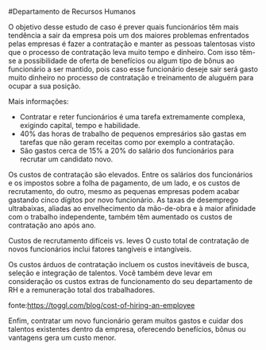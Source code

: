 #Departamento de Recursos Humanos

O objetivo desse estudo de caso é prever quais funcionários têm mais tendência a sair da empresa pois um dos maiores problemas enfrentados pelas empresas é fazer a contratação e manter as pessoas talentosas visto que o processo de contratação leva muito tempo e dinheiro. Com isso têm-se a possibilidade de oferta de benefícios ou algum tipo de bônus ao funcionário a ser mantido, pois caso esse funcionário deseje sair será gasto muito dinheiro no processo de contratação e treinamento de aluguém para ocupar a sua posição.


Mais informações:
- Contratar e reter funcionários é uma tarefa extremamente complexa, exigindo capital, tempo e habilidade.
- 40% das horas de trabalho de pequenos empresários são gastas em tarefas que não geram receitas como por exemplo a contratação.
- São gastos cerca de 15% a 20% do salário dos funcionários para recrutar um candidato novo.

Os custos de contratação são elevados. Entre os salários dos funcionários e os impostos sobre a folha de pagamento, de um lado, e os custos de recrutamento, do outro, mesmo as pequenas empresas podem acabar gastando cinco dígitos por novo funcionário. As taxas de desemprego ultrabaixas, aliadas ao envelhecimento da mão-de-obra e à maior afinidade com o trabalho independente, também têm aumentado os custos de contratação ano após ano.

Custos de recrutamento difíceis vs. leves
O custo total de contratação de novos funcionários inclui fatores tangíveis e intangíveis. 

Os custos árduos de contratação incluem os custos inevitáveis ​​de busca, seleção e integração de talentos. Você também deve levar em consideração os custos extras de funcionamento do seu departamento de RH e a remuneração total dos trabalhadores. 

fonte:https://toggl.com/blog/cost-of-hiring-an-employee


Enfim, contratar um novo funcionário geram muitos gastos e cuidar dos talentos existentes dentro da empresa, oferecendo benefícios, bônus ou vantagens gera um custo menor.
